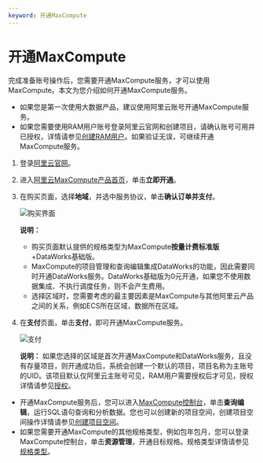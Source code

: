 ```yaml
---
keyword: 开通MaxCompute
---
```


# 开通MaxCompute

完成准备账号操作后，您需要开通MaxCompute服务，才可以使用MaxCompute。本文为您介绍如何开通MaxCompute服务。

-   如果您是第一次使用大数据产品，建议使用阿里云账号开通MaxCompute服务。
-   如果您需要使用RAM用户账号登录阿里云官网和创建项目，请确认账号可用并已授权，详情请参见[创建RAM用户](/cn.zh-CN/准备工作/创建RAM用户.md)。如果验证无误，可继续开通MaxCompute服务。

1.  登录[阿里云官网](https://account.aliyun.com/login/login.htm)。

2.  进入[阿里云MaxCompute产品首页](https://www.aliyun.com/product/odps)，单击**立即开通**。

3.  在购买页面，选择**地域**，并选中服务协议，单击**确认订单并支付**。

    ![购买界面](https://static-aliyun-doc.oss-cn-hangzhou.aliyuncs.com/assets/img/zh-CN/2986811061/p170560.png)

    **说明：**

    -   购买页面默认提供的规格类型为MaxCompute**按量计费标准版**+DataWorks基础版。
    -   MaxCompute的项目管理和查询编辑集成DataWorks的功能，因此需要同时开通DataWorks服务。DataWorks基础版为0元开通，如果您不使用数据集成、不执行调度任务，则不会产生费用。
    -   选择区域时，您需要考虑的最主要因素是MaxCompute与其他阿里云产品之间的关系，例如ECS所在区域，数据所在区域。
4.  在**支付**页面，单击**支付**，即可开通MaxCompute服务。

    ![支付](https://static-aliyun-doc.oss-cn-hangzhou.aliyuncs.com/assets/img/zh-CN/2986811061/p170565.png)

    **说明：** 如果您选择的区域是首次开通MaxCompute和DataWorks服务，且没有存量项目，则开通成功后，系统会创建一个默认的项目，项目名称为主账号的UID。该项目默认仅阿里云主账号可见，RAM用户需要授权后才可见，授权详情请参见[授权](/cn.zh-CN/管理/安全管理详解/用户及授权管理/授权.md)。


-   开通MaxCompute服务后，您可以进入[MaxCompute控制台](https://workbench.data.aliyun.com/#/MCEngines)，单击**查询编辑**，运行SQL语句查询和分析数据。您也可以创建新的项目空间，创建项目空间操作详情请参见[创建项目空间](/cn.zh-CN/准备工作/创建项目空间.md)。
-   如果您需要开通MaxCompute的其他规格类型，例如包年包月，您可以登录MaxCompute控制台，单击**资源管理**，开通目标规格。规格类型详情请参见[规格类型](/cn.zh-CN/规格类型/包年包月标准版.md)。

